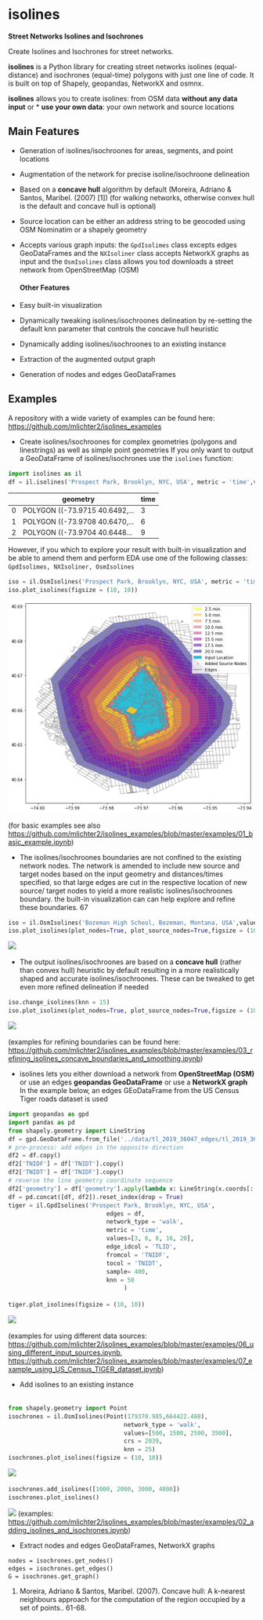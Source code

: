 # isolines

**Street Networks Isolines and Isochrones**

Create Isolines and Isochrones for street networks.

**isolines** is a Python library for creating street networks isolines (equal-distance) 
and isochrones (equal-time) polygons with just one line of code. It is built on top of Shapely,
geopandas, NetworkX and osmnx.

**isolines** allows you to create isolines:
from OSM data **without any data input** or * **use your own data**: your own network and source locations

## Main Features
   * Generation of isolines/isochroones for areas, segments, and point locations
   * Augmentation of the network for precise isoline/isochroone delineation
   * Based on a **concave hull** algorithm by default (Moreira, Adriano & Santos, Maribel. (2007) [1]) (for walking networks, otherwise convex hull is the default  and concave hull is optional)
   * Source location can be either an address string to be geocoded using OSM Nominatim or a shapely geometry
   * Accepts various graph inputs:  the ```GpdIsolimes``` class excepts edges GeoDataFrames and the
    ```NXIsoliner``` class accepts NetworkX graphs as input and the ```OsmIsolines``` class
    allows you tod downloads a street network from OpenStreetMap (OSM)
    
     #### Other Features
  * Easy built-in visualization
  * Dynamically tweaking isolines/isochroones delineation by re-setting the default
  knn parameter that controls the concave hull heuristic 
  * Dynamically adding isolines/isochroones to an existing instance
  * Extraction of the augmented output graph
  * Generation of nodes and edges GeoDataFrames

## Examples
A repository with a wide variety of examples can be found here: https://github.com/mlichter2/isolines_examples
* Create isolines/isochroones for complex geometries (polygons and linestrings) as well as simple point geometries
If you only want to output a GeoDataFrame of isolines/isochrones 
use the ```isolines``` function:

```python
import isolines as il
df = il.isolines('Prospect Park, Brooklyn, NYC, USA', metric = 'time',values=[3, 6, 9])
```

|  | geometry  | time  |
| ------- | --- | --- |
| 0 | POLYGON ((-73.9715 40.6492,... | 3 |
| 1 | POLYGON ((-73.9708 40.6470,... | 6 |
| 2 | POLYGON ((-73.9704 40.6448...  | 9 |


However, if you which to explore your result with built-in visualization and be able to 
amend them and perform EDA use one of the following classes: ```GpdIsolimes, NXIsoliner, OsmIsolines```
```python
iso = il.OsmIsolines('Prospect Park, Brooklyn, NYC, USA', metric = 'time', values=np.arange(2.5, 22.5, 2.5), unit = 'ft', sample = 600)
iso.plot_isolines(figsize = (10, 10))
```
![](docs/figs/prospect_park.png)

(for basic examples see also https://github.com/mlichter2/isolines_examples/blob/master/examples/01_basic_example.ipynb)

* The isolines/isochroones boundaries are not confined to the existing network nodes. The network is amended to  include
 new source and target nodes based on the input geometry and distances/times specified, so that large edges are cut in
 the respective location of new source/ target nodes to yield a more realistic isolines/isochroones boundary.
 the built-in visualization can can help explore and refine these boundaries.
67
```python
iso = il.OsmIsolines('Bozeman High School, Bozeman, Montana, USA',values=[250, 500],sample = 200)
iso.plot_isolines(plot_nodes=True, plot_source_nodes=True,figsize = (10,10))
```
![](docs/figs/bozeman1.png)
* The output isolines/isochroones are based on a **concave hull** (rather than convex hull) heuristic by default resulting in a more realistically shaped and accurate isolines/isochroones. These can be tweaked to get even more refined delineation if needed

```python
iso.change_isolines(knn = 15)
iso.plot_isolines(plot_nodes=True, plot_source_nodes=True,figsize = (10,10))
```
![](docs/figs/bozeman2.png)

(examples for refining boundaries can be found here:
 https://github.com/mlichter2/isolines_examples/blob/master/examples/03_refining_isolines_concave_boundaries_and_smoothing.ipynb)
 
 * isolines lets you either download a network from **OpenStreetMap (OSM)** or use an edges **geopandas GeoDataFrame**
or use a **NetworkX graph**
In the example below, an edges GEoDataFrame from the US Census Tiger roads dataset is used

```python
import geopandas as gpd
import pandas as pd
from shapely.geometry import LineString
df = gpd.GeoDataFrame.from_file('../data/tl_2019_36047_edges/tl_2019_36047_edges.shp')
# pre-process: add edges in the opposite direction 
df2 = df.copy()
df2['TNIDF'] = df['TNIDT'].copy()
df2['TNIDT'] = df['TNIDF'].copy()
# reverse the line geometry coordinate sequence
df2['geometry'] = df['geometry'].apply(lambda x: LineString(x.coords[::-1]))
df = pd.concat([df, df2]).reset_index(drop = True)
tiger = il.GpdIsolines('Prospect Park, Brooklyn, NYC, USA',
                            edges = df,
                            network_type = 'walk',
                            metric = 'time',
                            values=[3, 6, 8, 16, 20],
                            edge_idcol = 'TLID', 
                            fromcol = 'TNIDF',
                            tocol = 'TNIDT',
                            sample= 400,
                            knn = 50
                                 )

tiger.plot_isolines(figsize = (10, 10))
```
![](docs/figs/tiger.png)

(examples for using different data sources:
 https://github.com/mlichter2/isolines_examples/blob/master/examples/06_using_different_input_sources.ipynb,
 https://github.com/mlichter2/isolines_examples/blob/master/examples/07_example_using_US_Census_TIGER_dataset.ipynb)
* Add isolines to an existing instance

```python

from shapely.geometry import Point
isochrones = il.OsmIsolines(Point(179370.985,664422.488),
                                 network_type = 'walk',
                                 values=[500, 1500, 2500, 3500],
                                 crs = 2039,
                                 knn = 25)
isochrones.plot_isolines(figsize = (10, 10))
```
![](docs/figs/habima1.png)
```python
isochrones.add_isolines([1000, 2000, 3000, 4000])
isochrones.plot_isolines()
```
![](docs/figs/habima2.png)
(examples: https://github.com/mlichter2/isolines_examples/blob/master/examples/02_adding_isolines_and_isochrones.ipynb)

* Extract nodes and edges GeoDataFrames, NetworkX graphs
```buildoutcfg
nodes = isochrones.get_nodes()
edges = isochrones.get_edges()
G = isochrones.get_graph()
```

1. Moreira, Adriano & Santos, Maribel. (2007). Concave hull: A k-nearest neighbours approach for the computation of the region occupied by a set of points.. 61-68. 
